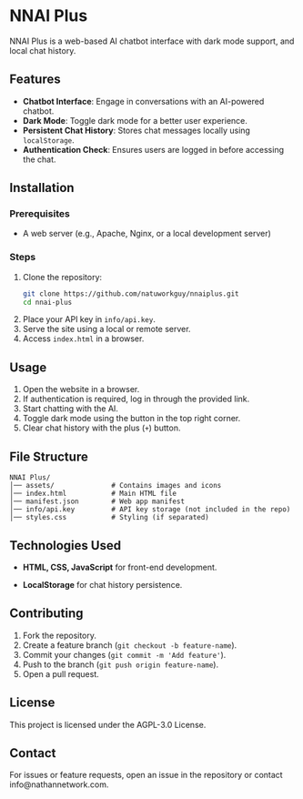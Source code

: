 # NNAI Plus

NNAI Plus is a web-based AI chatbot interface with dark mode support, and local chat history.

## Features

- **Chatbot Interface**: Engage in conversations with an AI-powered chatbot.
- **Dark Mode**: Toggle dark mode for a better user experience.
- **Persistent Chat History**: Stores chat messages locally using `localStorage`.
- **Authentication Check**: Ensures users are logged in before accessing the chat.

## Installation

### Prerequisites

- A web server (e.g., Apache, Nginx, or a local development server)

### Steps

1. Clone the repository:
   ```bash
   git clone https://github.com/natuworkguy/nnaiplus.git
   cd nnai-plus
   ```
2. Place your API key in `info/api.key`.
3. Serve the site using a local or remote server.
4. Access `index.html` in a browser.

## Usage

1. Open the website in a browser.
2. If authentication is required, log in through the provided link.
3. Start chatting with the AI.
4. Toggle dark mode using the button in the top right corner.
5. Clear chat history with the plus (`+`) button.

## File Structure

```
NNAI Plus/
│── assets/              # Contains images and icons
│── index.html           # Main HTML file
│── manifest.json        # Web app manifest
│── info/api.key         # API key storage (not included in the repo)
│── styles.css           # Styling (if separated)

```

## Technologies Used

- **HTML, CSS, JavaScript** for front-end development.

- **LocalStorage** for chat history persistence.

## Contributing

1. Fork the repository.
2. Create a feature branch (`git checkout -b feature-name`).
3. Commit your changes (`git commit -m 'Add feature'`).
4. Push to the branch (`git push origin feature-name`).
5. Open a pull request.

## License

This project is licensed under the AGPL-3.0 License.

## Contact

For issues or feature requests, open an issue in the repository or contact info\@nathannetwork.com.

